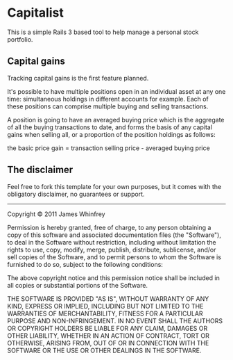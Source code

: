 # Capitalist

This is a simple Rails 3 based tool to help manage a personal stock portfolio. 

## Capital gains

Tracking capital gains is the first feature planned.

It's possible to have multiple positions open in an individual asset at any one time: simultaneous holdings in different accounts for example. Each of these positions can comprise multiple buying and selling transactions. 

A position is going to have an averaged buying price which is the aggregate of all the buying transactions to date, and forms the basis of any capital gains when selling all, or a proportion of the position holdings as follows:

the basic price gain = transaction selling price - averaged buying price


## The disclaimer

Feel free to fork this template for your own purposes, but it comes with the obligatory disclaimer, no guarantees or support.

------
Copyright © 2011 James Whinfrey

Permission is hereby granted, free of charge, to any person obtaining a copy of this software and associated documentation files (the "Software"), to deal in the Software without restriction, including without limitation the rights to use, copy, modify, merge, publish, distribute, sublicense, and/or sell copies of the Software, and to permit persons to whom the Software is furnished to do so, subject to the following conditions:

The above copyright notice and this permission notice shall be included in all copies or substantial portions of the Software.

THE SOFTWARE IS PROVIDED "AS IS", WITHOUT WARRANTY OF ANY KIND, EXPRESS OR IMPLIED, INCLUDING BUT NOT LIMITED TO THE WARRANTIES OF MERCHANTABILITY, FITNESS FOR A PARTICULAR PURPOSE AND NON-INFRINGEMENT. IN NO EVENT SHALL THE AUTHORS OR COPYRIGHT HOLDERS BE LIABLE FOR ANY CLAIM, DAMAGES OR OTHER LIABILITY, WHETHER IN AN ACTION OF CONTRACT, TORT OR OTHERWISE, ARISING FROM, OUT OF OR IN CONNECTION WITH THE SOFTWARE OR THE USE OR OTHER DEALINGS IN THE SOFTWARE.